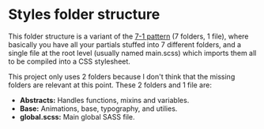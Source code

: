 # Styles folder structure

This folder structure is a variant of the [7-1 pattern](https://sass-guidelin.es/#architecture) (7 folders, 1 file), where basically you have all your partials stuffed into 7 different folders, and a single file at the root level (usually named main.scss) which imports them all to be compiled into a CSS stylesheet.

This project only uses 2 folders because I don't think that the missing folders are relevant at this point. These 2 folders and 1 file are:

- **Abstracts:** Handles functions, mixins and variables.
- **Base:** Animations, base, typography, and utilies.
- **global.scss:** Main global SASS file.
